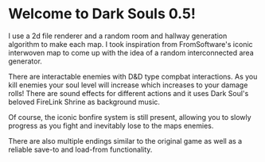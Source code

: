 # Welcome to Dark Souls 0.5!

I use a 2d file renderer and a random room and hallway generation algorithm to make each map.
I took inspiration from FromSoftware's iconic interwoven map to come up with the idea of a random interconnected area generator.

There are interactable enemies with D&D type compbat interactions. As you kill enemies your soul level will increase which increases to your damage rolls!
There are sound effects for different actions and it uses Dark Soul's beloved FireLink Shrine as background music. 

Of course, the iconic bonfire system is still present, allowing you to slowly progress as you fight and inevitably lose to the maps enemies. 

There are also multiple endings similar to the original game as well as a reliable save-to and load-from functionality. 
